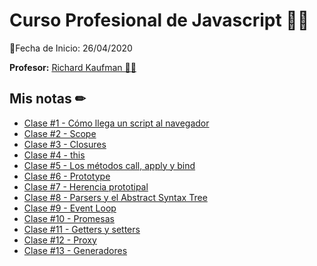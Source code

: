 # Curso Profesional de Javascript 👨‍💻

📅Fecha de Inicio: 26/04/2020

**Profesor:** [Richard Kaufman 👨‍🏫](https://richardkaufman.dev/)

## Mis notas ✏

- [Clase #1 - Cómo llega un script al navegador](https://github.com/sherzo/javascript-profesional/blob/master/notes/class-1.md)
- [Clase #2 - Scope](https://github.com/sherzo/javascript-profesional/blob/master/notes/class-2.md)
- [Clase #3 - Closures](https://github.com/sherzo/javascript-profesional/blob/master/notes/class-3.md)
- [Clase #4 - this](https://github.com/sherzo/javascript-profesional/blob/master/notes/class-4.md)
- [Clase #5 - Los métodos call, apply y bind](https://github.com/sherzo/javascript-profesional/blob/master/notes/class-5.md)
- [Clase #6 - Prototype](https://github.com/sherzo/javascript-profesional/blob/master/notes/class-6.md)
- [Clase #7 - Herencia prototipal](https://github.com/sherzo/javascript-profesional/blob/master/notes/class-7.md)
- [Clase #8 - Parsers y el Abstract Syntax Tree](https://github.com/sherzo/javascript-profesional/blob/master/notes/class-8.md)
- [Clase #9 - Event Loop](https://github.com/sherzo/javascript-profesional/blob/master/notes/class-9.md)
- [Clase #10 - Promesas](https://github.com/sherzo/javascript-profesional/blob/master/notes/class-10.md)
- [Clase #11 - Getters y setters](https://github.com/sherzo/javascript-profesional/blob/master/notes/class-11.md)
- [Clase #12 - Proxy](https://github.com/sherzo/javascript-profesional/blob/master/notes/class-12.md)
- [Clase #13 - Generadores](https://github.com/sherzo/javascript-profesional/blob/master/notes/class-13.md)
